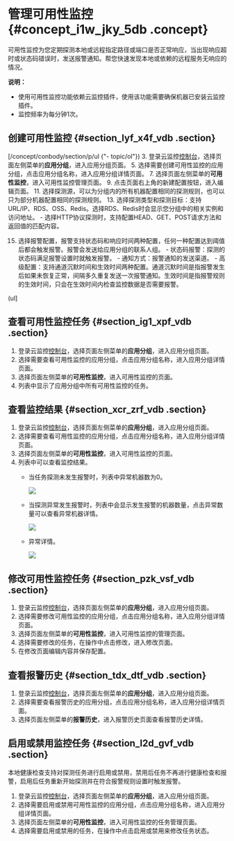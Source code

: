 # 管理可用性监控 {#concept_i1w_jky_5db .concept}

可用性监控为您定期探测本地或远程指定路径或端口是否正常响应，当出现响应超时或状态码错误时，发送报警通知。帮您快速发现本地或依赖的远程服务无响应的情况。

**说明：** 

-   使用可用性监控功能依赖云监控插件，使用该功能需要确保机器已安装云监控插件。
-   监控频率为每分钟1次。

## 创建可用性监控 {#section_lyf_x4f_vdb .section}

 \[/concept/conbody/section/p/ul \{"- topic/ol"\}\) 3.  登录云监控[控制台](https://cms.console.aliyun.com/#/home/ecs)，选择页面左侧菜单的**应用分组**，进入应用分组页面。
 5.  选择需要创建可用性监控的应用分组，点击应用分组名称，进入应用分组详情页面。
 7.  选择页面左侧菜单的**可用性监控**，进入可用性监控管理页面。
 9.  点击页面右上角的新建配置按钮，进入编辑页面。
 11. 选择探测源，可以为分组内的所有机器配置相同的探测规则，也可以只为部分机器配置相同的探测规则。
 13. 选择探测类型和探测目标：支持URL/IP、RDS、OSS、Redis。选择RDS、Redis时会显示您分组中的相关实例和访问地址。
    -   选择HTTP协议探测时，支持配置HEAD、GET、POST请求方法和返回值的匹配内容。

 15. 选择报警配置，报警支持状态码和响应时间两种配置，任何一种配置达到阈值后都会触发报警。报警会发送给应用分组的联系人组。
    -   状态码报警：探测的状态码满足报警设置时就触发报警。
    -   通知方式：报警通知的发送渠道。
    -   高级配置：支持通道沉默时间和生效时间两种配置。通道沉默时间是指报警发生后如果未恢复正常，间隔多久重复发送一次报警通知。生效时间是指报警规则的生效时间，只会在生效时间内检查监控数据是否需要报警。

 \(ul\] 

## 查看可用性监控任务 {#section_ig1_xpf_vdb .section}

1.  登录云监控[控制台](https://cms.console.aliyun.com/#/home/ecs)，选择页面左侧菜单的**应用分组**，进入应用分组页面。
2.  选择需要查看可用性监控的应用分组，点击应用分组名称，进入应用分组详情页面。
3.  选择页面左侧菜单的**可用性监控**，进入可用性监控的页面。
4.  列表中显示了应用分组中所有可用性监控的任务。

## 查看监控结果 {#section_xcr_zrf_vdb .section}

1.  登录云监控[控制台](https://cms.console.aliyun.com/#/home/ecs)，选择页面左侧菜单的**应用分组**，进入应用分组页面。
2.  选择需要查看可用性监控的应用分组，点击应用分组名称，进入应用分组详情页面。
3.  选择页面左侧菜单的**可用性监控**，进入可用性监控的页面。
4.  列表中可以查看监控结果。
    -   当任务探测未发生报警时，列表中异常机器数为0。

        ![](http://static-aliyun-doc.oss-cn-hangzhou.aliyuncs.com/assets/img/6169/1897_zh-CN.png)

    -   当探测异常发生报警时，列表中会显示发生报警的机器数量，点击异常数量可以查看异常机器详情。

        ![](http://static-aliyun-doc.oss-cn-hangzhou.aliyuncs.com/assets/img/6169/1899_zh-CN.png)

    -   异常详情。

        ![](http://static-aliyun-doc.oss-cn-hangzhou.aliyuncs.com/assets/img/6169/1901_zh-CN.png)


## 修改可用性监控任务 {#section_pzk_vsf_vdb .section}

1.  登录云监控[控制台](https://cms.console.aliyun.com/#/home/ecs)，选择页面左侧菜单的**应用分组**，进入应用分组页面。
2.  选择需要修改可用性监控的应用分组，点击应用分组名称，进入应用分组详情页面。
3.  选择页面左侧菜单的**可用性监控**，进入可用性监控的管理页面。
4.  选择需要修改的任务，在操作中点击修改，进入修改页面。
5.  在修改页面编辑内容并保存配置。

## 查看报警历史 {#section_tdx_dtf_vdb .section}

1.  登录云监控[控制台](https://cms.console.aliyun.com/#/home/ecs)，选择页面左侧菜单的**应用分组**，进入应用分组页面。
2.  选择需要查看报警历史的应用分组，点击应用分组名称，进入应用分组详情页面。
3.  选择页面左侧菜单的**报警历史**，进入报警历史页面查看报警历史详情。

## 启用或禁用监控任务 {#section_l2d_gvf_vdb .section}

本地健康检查支持对探测任务进行启用或禁用，禁用后任务不再进行健康检查和报警，启用后任务重新开始探测并在符合报警规则设置时触发报警。

1.  登录云监控[控制台](https://cms.console.aliyun.com/#/home/ecs)，选择页面左侧菜单的**应用分组**，进入应用分组页面。
2.  选择需要启用或禁用可用性监控的应用分组，点击应用分组名称，进入应用分组详情页面。
3.  选择页面左侧菜单的**可用性监控**，进入可用性监控的任务管理页面。
4.  选择需要启用或禁用的任务，在操作中点击启用或禁用来修改任务状态。

